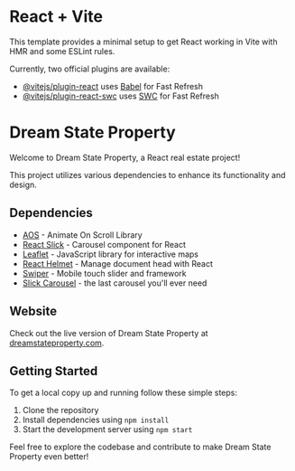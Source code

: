 # React + Vite

This template provides a minimal setup to get React working in Vite with HMR and some ESLint rules.

Currently, two official plugins are available:

- [@vitejs/plugin-react](https://github.com/vitejs/vite-plugin-react/blob/main/packages/plugin-react/README.md) uses [Babel](https://babeljs.io/) for Fast Refresh
- [@vitejs/plugin-react-swc](https://github.com/vitejs/vite-plugin-react-swc) uses [SWC](https://swc.rs/) for Fast Refresh

# Dream State Property

Welcome to Dream State Property, a React real estate project!

This project utilizes various dependencies to enhance its functionality and design.

## Dependencies

- [AOS](https://github.com/michalsnik/aos) - Animate On Scroll Library
- [React Slick](https://github.com/akiran/react-slick) - Carousel component for React
- [Leaflet](https://github.com/Leaflet/Leaflet) - JavaScript library for interactive maps
- [React Helmet](https://github.com/nfl/react-helmet) - Manage document head with React
- [Swiper](https://github.com/nolimits4web/swiper) - Mobile touch slider and framework
- [Slick Carousel](https://github.com/kenwheeler/slick) - the last carousel you'll ever need

## Website

Check out the live version of Dream State Property at [dreamstateproperty.com](https://661edff49005a67a2e0c60c3--creative-valkyrie-4b8e3c.netlify.app/).

## Getting Started

To get a local copy up and running follow these simple steps:

1. Clone the repository
2. Install dependencies using `npm install`
3. Start the development server using `npm start`

Feel free to explore the codebase and contribute to make Dream State Property even better!
